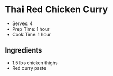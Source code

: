 # Thai Red Chicken Curry

* Serves: 4
* Prep Time: 1 hour
* Cook Time: 1 hour

## Ingredients

* 1.5 lbs chicken thighs
* Red curry paste